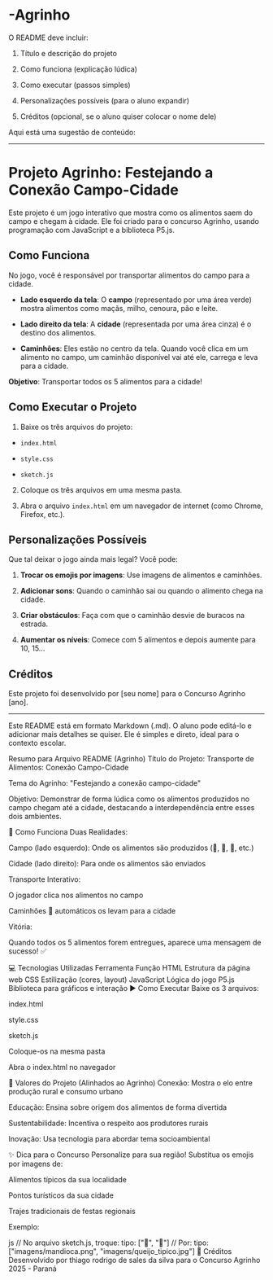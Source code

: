 # -Agrinho

O README deve incluir:

1. Título e descrição do projeto

2. Como funciona (explicação lúdica)

3. Como executar (passos simples)

4. Personalizações possíveis (para o aluno expandir)

5. Créditos (opcional, se o aluno quiser colocar o nome dele)

Aqui está uma sugestão de conteúdo:

---

# Projeto Agrinho: Festejando a Conexão Campo-Cidade

Este projeto é um jogo interativo que mostra como os alimentos saem do campo e chegam à cidade. Ele foi criado para o concurso Agrinho, usando programação com JavaScript e a biblioteca P5.js.

## Como Funciona

No jogo, você é responsável por transportar alimentos do campo para a cidade.

- **Lado esquerdo da tela**: O **campo** (representado por uma área verde) mostra alimentos como maçãs, milho, cenoura, pão e leite.

- **Lado direito da tela**: A **cidade** (representada por uma área cinza) é o destino dos alimentos.

- **Caminhões**: Eles estão no centro da tela. Quando você clica em um alimento no campo, um caminhão disponível vai até ele, carrega e leva para a cidade.

**Objetivo**: Transportar todos os 5 alimentos para a cidade!

## Como Executar o Projeto

1. Baixe os três arquivos do projeto:

- `index.html`

- `style.css`

- `sketch.js`

2. Coloque os três arquivos em uma mesma pasta.

3. Abra o arquivo `index.html` em um navegador de internet (como Chrome, Firefox, etc.).

## Personalizações Possíveis

Que tal deixar o jogo ainda mais legal? Você pode:

1. **Trocar os emojis por imagens**: Use imagens de alimentos e caminhões.

2. **Adicionar sons**: Quando o caminhão sai ou quando o alimento chega na cidade.

3. **Criar obstáculos**: Faça com que o caminhão desvie de buracos na estrada.

4. **Aumentar os níveis**: Comece com 5 alimentos e depois aumente para 10, 15...

## Créditos

Este projeto foi desenvolvido por [seu nome] para o Concurso Agrinho [ano].

---

Este README está em formato Markdown (.md). O aluno pode editá-lo e adicionar mais detalhes se quiser. Ele é simples e direto, ideal para o contexto escolar.

Resumo para Arquivo README (Agrinho)
Título do Projeto:
Transporte de Alimentos: Conexão Campo-Cidade

Tema do Agrinho:
"Festejando a conexão campo-cidade"

Objetivo:
Demonstrar de forma lúdica como os alimentos produzidos no campo chegam até a cidade, destacando a interdependência entre esses dois ambientes.

🚜 Como Funciona
Duas Realidades:

Campo (lado esquerdo): Onde os alimentos são produzidos (🍎, 🌽, 🥕, etc.)

Cidade (lado direito): Para onde os alimentos são enviados

Transporte Interativo:

O jogador clica nos alimentos no campo

Caminhões 🚛 automáticos os levam para a cidade

Vitória:

Quando todos os 5 alimentos forem entregues, aparece uma mensagem de sucesso! ✅

💻 Tecnologias Utilizadas
Ferramenta	Função
HTML	Estrutura da página web
CSS	Estilização (cores, layout)
JavaScript	Lógica do jogo
P5.js	Biblioteca para gráficos e interação
▶ Como Executar
Baixe os 3 arquivos:

index.html

style.css

sketch.js

Coloque-os na mesma pasta

Abra o index.html no navegador

🎯 Valores do Projeto (Alinhados ao Agrinho)
Conexão: Mostra o elo entre produção rural e consumo urbano

Educação: Ensina sobre origem dos alimentos de forma divertida

Sustentabilidade: Incentiva o respeito aos produtores rurais

Inovação: Usa tecnologia para abordar tema socioambiental

✨ Dica para o Concurso
Personalize para sua região!
Substitua os emojis por imagens de:

Alimentos típicos da sua localidade

Pontos turísticos da sua cidade

Trajes tradicionais de festas regionais

Exemplo:

js
// No arquivo sketch.js, troque:
tipo: ["🍎", "🌽"] 
// Por:
tipo: ["imagens/mandioca.png", "imagens/queijo_tipico.jpg"]
📌 Créditos
Desenvolvido por thiago rodrigo de sales da silva para o Concurso Agrinho 2025 - Paraná

